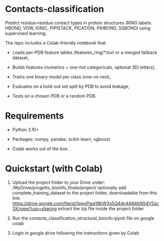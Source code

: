 # Contacts-classification
Predict residue–residue contact types in protein structures (RING labels: HBOND, VDW, IONIC, PIPISTACK, PICATION, PIHBOND, SSBOND) using supervised learning.

The repo includes a Colab-friendly notebook that:

- Loads per-PDB feature tables (features_ring/*.tsv) or a merged fallback dataset,

- Builds features (numerics + one-hot categoricals, optional 3Di letters),

- Trains one binary model per class (one-vs-rest),

- Evaluates on a hold-out set split by PDB to avoid leakage,

- Tests on a chosen PDB or a random PDB.

# Requirements

- Python 3.10+

- Packages: numpy, pandas, scikit-learn, xgboost

- Colab works out of the box.

# Quickstart (with Colab)

1. Upload the project folder to your Drive under:
  /MyDrive/progetto_bioinfo_finale/project/
  optionally add complete_training_dataset to the project folder, downloadable from this link:
  https://drive.google.com/file/d/1qwxPwq1lBrWXs5Q4dn4A84bNS4V5zc3X/view?usp=sharing
  extract the zip file inside the project folder

2. Run the contacts_classification_structural_bioinfo.ipynb file on google colab

3. Login in google drive following the instructions given by Colab
